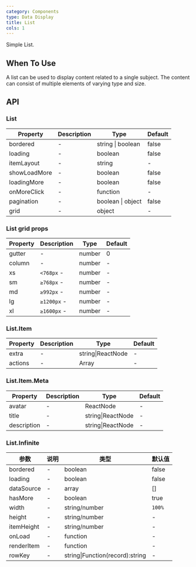 ```yaml
---
category: Components
type: Data Display
title: List 
cols: 1
---
```


Simple List.

## When To Use

A list can be used to display content related to a single subject. The content can consist of multiple elements of varying type and size.

## API

### List

| Property     | Description           | Type     | Default       |
|----------|----------------|----------|--------------|
| bordered | - | string \| boolean   |  false  |
| loading | -| boolean   |  false  |
| itemLayout | - | string |  -  |
| showLoadMore    | -| boolean   |  false  |
| loadingMore  | - | boolean   |  false  |
| onMoreClick    | -| function   | - |
| pagination | - | boolean \| object   |  false  |
| grid | - | object   |  -  |

### List grid props
| Property     | Description           | Type     | Default       |
---------|-------------|------|---------
| gutter | - | number | 0 |
| column | - | number | - |
| xs | `<768px` - | number   |  -  |
| sm | `≥768px` - | number   |  -  |
| md | `≥992px` - | number   |  -  |
| lg | `≥1200px` - | number   |  -  |
| xl | `≥1600px` - | number   |  -  |

### List.Item

| Property     | Description           | Type     | Default       |
---------|-------------|------|---------
| extra | - | string\|ReactNode |  -  |
| actions | - | Array<ReactNode> |  -  |

### List.Item.Meta

| Property     | Description           | Type     | Default       |
---------|-------------|------|---------
| avatar | - | ReactNode |  -  |
| title | - | string\|ReactNode |  -  |
| description | - | string\|ReactNode |  -  |

### List.Infinite

| 参数     | 说明           | 类型     | 默认值       |
---------|-------------|------|---------
| bordered | - | boolean   |  false  |
| loading | - | boolean   |  false  |
| dataSource | - | array   |  []  |
| hasMore | - | boolean  |  true  |
| width | - | string\/number  |  `100%`  |
| height | - | string\/number  |  -  |
| itemHeight | - | string\/number  |  -  |
| onLoad | - | function  |  -  |
| renderItem | - | function  |  -  |
| rowKey | - | string\|Function(record):string  |  -  |

